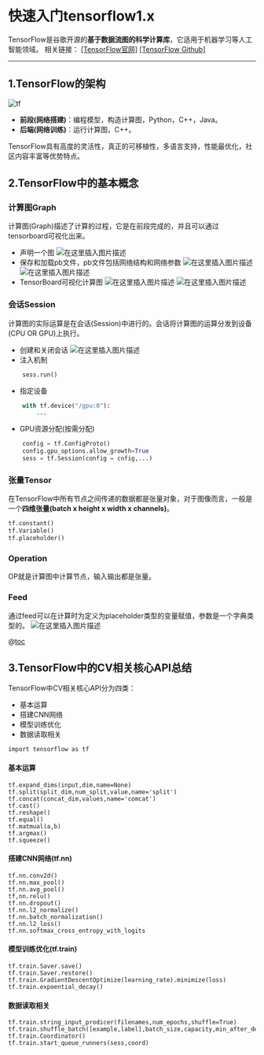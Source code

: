 # 快速入门tensorflow1.x

TensorFlow是谷歌开源的**基于数据流图的科学计算库**，它适用于机器学习等人工智能领域。
相关链接：
[[TensorFlow官网]](https://tensorflow.google.cn/)
[[TensorFlow Github]](https://tensorflow.google.cn/)

---------------------------------------
## 1.TensorFlow的架构
![tf](https://img-blog.csdnimg.cn/2019042911425781.PNG?x-oss-process=image/watermark,type_ZmFuZ3poZW5naGVpdGk,shadow_10,text_aHR0cHM6Ly9ibG9nLmNzZG4ubmV0L1BlY29IZQ==,size_16,color_FFFFFF,t_70)
* **前段(网络搭建)**：编程模型，构造计算图，Python，C++，Java。
* **后端(网络训练)**：运行计算图，C++。

TensorFlow具有高度的灵活性，真正的可移植性，多语言支持，性能最优化，社区内容丰富等优势特点。

## 2.TensorFlow中的基本概念
### 计算图Graph
计算图(Graph)描述了计算的过程，它是在前段完成的，并且可以通过tensorboard可视化出来。
* 声明一个图
![在这里插入图片描述](https://img-blog.csdnimg.cn/20190429120217953.PNG)
* 保存和加载pb文件，pb文件包括网络结构和网络参数
![在这里插入图片描述](https://img-blog.csdnimg.cn/20190429122840413.PNG?x-oss-process=image/watermark,type_ZmFuZ3poZW5naGVpdGk,shadow_10,text_aHR0cHM6Ly9ibG9nLmNzZG4ubmV0L1BlY29IZQ==,size_16,color_FFFFFF,t_70)
![在这里插入图片描述](https://img-blog.csdnimg.cn/20190429122900692.PNG?x-oss-process=image/watermark,type_ZmFuZ3poZW5naGVpdGk,shadow_10,text_aHR0cHM6Ly9ibG9nLmNzZG4ubmV0L1BlY29IZQ==,size_16,color_FFFFFF,t_70)
* TensorBoard可视化计算图
![在这里插入图片描述](https://img-blog.csdnimg.cn/20190429125302591.PNG?x-oss-process=image/watermark,type_ZmFuZ3poZW5naGVpdGk,shadow_10,text_aHR0cHM6Ly9ibG9nLmNzZG4ubmV0L1BlY29IZQ==,size_16,color_FFFFFF,t_70)
![在这里插入图片描述](https://img-blog.csdnimg.cn/20190429125347625.PNG?x-oss-process=image/watermark,type_ZmFuZ3poZW5naGVpdGk,shadow_10,text_aHR0cHM6Ly9ibG9nLmNzZG4ubmV0L1BlY29IZQ==,size_16,color_FFFFFF,t_70)

### 会话Session
计算图的实际运算是在会话(Session)中进行的。会话将计算图的运算分发到设备(CPU OR GPU)上执行。
* 创建和关闭会话
![在这里插入图片描述](https://img-blog.csdnimg.cn/20190429125946146.PNG)
* 注入机制
```python
	sess.run()
```
* 指定设备
```python
 	with tf.device("/gpu:0"):
 		...
 ```
* GPU资源分配(按需分配)
```python
 	config = tf.ConfigProto()
 	config.gpu_options.allow_growth=True
 	sess = tf.Session(config = cnfig,...)
 ```
### 张量Tensor
在TensorFlow中所有节点之间传递的数据都是张量对象，对于图像而言，一般是一个**四维张量(batch x height x width x channels)**。
```python
tf.constant()
tf.Variable()
tf.placeholder()
```

### Operation
OP就是计算图中计算节点，输入输出都是张量。
### Feed
通过feed可以在计算时为定义为placeholder类型的变量赋值，参数是一个字典类型的。
![在这里插入图片描述](https://img-blog.csdnimg.cn/20190429131836380.PNG)


@[toc](快速入门tensorflow1.x_02)

## 3.TensorFlow中的CV相关核心API总结
TensorFlow中CV相关核心API分为四类：
* 基本运算
* 搭建CNN网络
* 模型训练优化
* 数据读取相关

```
import tensorflow as tf
```
#### 基本运算
```
tf.expand_dims(input,dim,name=None)
tf.split(split_dim,num_split,value,name='split')
tf.concat(concat_dim,values,name='comcat')
tf.cast()
tf.reshape()
tf.equal()
tf.matmual(a,b)
tf.argmax()
tf.squeeze()
```
#### 搭建CNN网络(tf.nn)
```
tf.nn.conv2d()
tf.nn.max_pool()
tf.nn.avg_pool()
tf,nn.relu()
tf.nn.dropout()
tf.nn.l2_normalize()
tf.nn.batch_normalization()
tf.nn.l2_loss()
tf.nn.softmax_cross_entropy_with_logits
```

#### 模型训练优化(tf.train)
```
tf.train.Saver.save()
tf.train.Saver.restore()
tf.train.GradientDescentOptimize(learning_rate).minimize(loss)
tf.train.expoential_decay()
```

#### 数据读取相关
```
tf.train.string_input_prodicer(filenames,num_epochs,shuffle=True)
tf.train.shuffle_batch([example,label],batch_size,capacity,min_after_dequeue)
tf.train.Coordinator()
tf.train.start_queue_runners(sess,coord)
```


